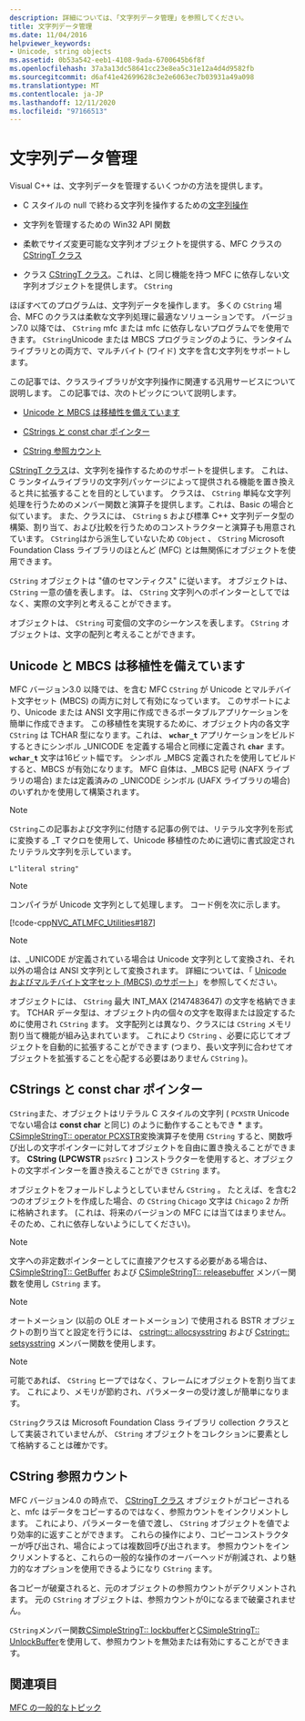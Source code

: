 ```yaml
---
description: 詳細については、「文字列データ管理」を参照してください。
title: 文字列データ管理
ms.date: 11/04/2016
helpviewer_keywords:
- Unicode, string objects
ms.assetid: 0b53a542-eeb1-4108-9ada-6700645b6f8f
ms.openlocfilehash: 37a3a13dc58641cc23e8ea5c31e12a4d4d9582fb
ms.sourcegitcommit: d6af41e42699628c3e2e6063ec7b03931a49a098
ms.translationtype: MT
ms.contentlocale: ja-JP
ms.lasthandoff: 12/11/2020
ms.locfileid: "97166513"
---
```

# <a name="string-data-management"></a>文字列データ管理

Visual C++ は、文字列データを管理するいくつかの方法を提供します。

- C スタイルの null で終わる文字列を操作するための[文字列操作](../c-runtime-library/string-manipulation-crt.md)

- 文字列を管理するための Win32 API 関数

- 柔軟でサイズ変更可能な文字列オブジェクトを提供する、MFC クラスの[CStringT クラス](../atl-mfc-shared/reference/cstringt-class.md)

- クラス [CStringT クラス](../atl-mfc-shared/reference/cstringt-class.md)。これは、と同じ機能を持つ MFC に依存しない文字列オブジェクトを提供します。 `CString`

ほぼすべてのプログラムは、文字列データを操作します。 多くの `CString` 場合、MFC のクラスは柔軟な文字列処理に最適なソリューションです。 バージョン7.0 以降では、 `CString` mfc または mfc に依存しないプログラムでを使用できます。 `CString`Unicode または MBCS プログラミングのように、ランタイムライブラリとの両方で、マルチバイト (ワイド) 文字を含む文字列をサポートします。

この記事では、クラスライブラリが文字列操作に関連する汎用サービスについて説明します。 この記事では、次のトピックについて説明します。

- [Unicode と MBCS は移植性を備えています](#_core_unicode_and_mbcs_provide_portability)

- [CStrings と const char ポインター](#_core_cstrings_and_const_char_pointers)

- [CString 参照カウント](#_core_cstring_reference_counting)

[CStringT クラス](../atl-mfc-shared/reference/cstringt-class.md)は、文字列を操作するためのサポートを提供します。 これは、C ランタイムライブラリの文字列パッケージによって提供される機能を置き換えると共に拡張することを目的としています。 クラスは、 `CString` 単純な文字列処理を行うためのメンバー関数と演算子を提供します。これは、Basic の場合と似ています。 また、クラスには、 `CString` s および標準 C++ 文字列データ型の構築、割り当て、および比較を行うためのコンストラクターと演算子も用意されています。 `CString`はから派生していないため `CObject` 、 `CString` Microsoft Foundation Class ライブラリのほとんど (MFC) とは無関係にオブジェクトを使用できます。

`CString` オブジェクトは "値のセマンティクス" に従います。 オブジェクトは、 `CString` 一意の値を表します。 は、 `CString` 文字列へのポインターとしてではなく、実際の文字列と考えることができます。

オブジェクトは、 `CString` 可変個の文字のシーケンスを表します。 `CString` オブジェクトは、文字の配列と考えることができます。

## <a name="unicode-and-mbcs-provide-portability"></a><a name="_core_unicode_and_mbcs_provide_portability"></a> Unicode と MBCS は移植性を備えています

MFC バージョン3.0 以降では、を含む MFC `CString` が Unicode とマルチバイト文字セット (MBCS) の両方に対して有効になっています。 このサポートにより、Unicode または ANSI 文字用に作成できるポータブルアプリケーションを簡単に作成できます。 この移植性を実現するために、オブジェクト内の各文字 `CString` は TCHAR 型になります。これは、 **`wchar_t`** アプリケーションをビルドするときにシンボル _UNICODE を定義する場合と同様に定義され **`char`** ます。 **`wchar_t`** 文字は16ビット幅です。 シンボル _MBCS 定義されたを使用してビルドすると、MBCS が有効になります。 MFC 自体は、_MBCS 記号 (NAFX ライブラリの場合) または定義済みの _UNICODE シンボル (UAFX ライブラリの場合) のいずれかを使用して構築されます。

> [!NOTE]
> `CString`この記事および文字列に付随する記事の例では、リテラル文字列を形式に変換する _T マクロを使用して、Unicode 移植性のために適切に書式設定されたリテラル文字列を示しています。

`L"literal string"`

> [!NOTE]
> コンパイラが Unicode 文字列として処理します。 コード例を次に示します。

[!code-cpp[NVC_ATLMFC_Utilities#187](../atl-mfc-shared/codesnippet/cpp/string-data-management_1.cpp)]

> [!NOTE]
> は、_UNICODE が定義されている場合は Unicode 文字列として変換され、それ以外の場合は ANSI 文字列として変換されます。 詳細については、「 [Unicode およびマルチバイト文字セット (MBCS) のサポート](../atl-mfc-shared/unicode-and-multibyte-character-set-mbcs-support.md)」を参照してください。

オブジェクトには、 `CString` 最大 INT_MAX (2147483647) の文字を格納できます。 TCHAR データ型は、オブジェクト内の個々の文字を取得または設定するために使用され `CString` ます。 文字配列とは異なり、クラスには `CString` メモリ割り当て機能が組み込まれています。 これにより `CString` 、必要に応じてオブジェクトを自動的に拡張することができます (つまり、長い文字列に合わせてオブジェクトを拡張することを心配する必要はありません `CString` )。

## <a name="cstrings-and-const-char-pointers"></a><a name="_core_cstrings_and_const_char_pointers"></a> CStrings と const char ポインター

`CString`また、オブジェクトはリテラル C スタイルの文字列 ( `PCXSTR` Unicode でない場合は **const char** と同じ) のように動作することもでき <strong>\*</strong> ます。 [CSimpleStringT:: operator PCXSTR](../atl-mfc-shared/reference/csimplestringt-class.md#operator_pcxstr)変換演算子を使用 `CString` すると、関数呼び出しの文字ポインターに対してオブジェクトを自由に置き換えることができます。 **CString (LPCWSTR** `pszSrc` **)** コンストラクターを使用すると、オブジェクトの文字ポインターを置き換えることができ `CString` ます。

オブジェクトをフォールドしようとしていません `CString` 。 たとえば、を含む2つのオブジェクトを作成した場合、の `CString` `Chicago` 文字は `Chicago` 2 か所に格納されます。 (これは、将来のバージョンの MFC には当てはまりません。そのため、これに依存しないようにしてください)。

> [!NOTE]
> 文字への非定数ポインターとしてに直接アクセスする必要がある場合は、 [CSimpleStringT:: GetBuffer](../atl-mfc-shared/reference/csimplestringt-class.md#getbuffer) および [CSimpleStringT:: releasebuffer](../atl-mfc-shared/reference/csimplestringt-class.md#releasebuffer) メンバー関数を使用し `CString` ます。

> [!NOTE]
> オートメーション (以前の OLE オートメーション) で使用される BSTR オブジェクトの割り当てと設定を行うには、 [cstringt:: allocsysstring](../atl-mfc-shared/reference/cstringt-class.md#allocsysstring) および [Cstringt:: setsysstring](../atl-mfc-shared/reference/cstringt-class.md#setsysstring) メンバー関数を使用します。

> [!NOTE]
> 可能であれば、 `CString` ヒープではなく、フレームにオブジェクトを割り当てます。 これにより、メモリが節約され、パラメーターの受け渡しが簡単になります。

`CString`クラスは Microsoft Foundation Class ライブラリ collection クラスとして実装されていませんが、 `CString` オブジェクトをコレクションに要素として格納することは確かです。

## <a name="cstring-reference-counting"></a><a name="_core_cstring_reference_counting"></a> CString 参照カウント

MFC バージョン4.0 の時点で、 [CStringT クラス](../atl-mfc-shared/reference/cstringt-class.md) オブジェクトがコピーされると、mfc はデータをコピーするのではなく、参照カウントをインクリメントします。 これにより、パラメーターを値で渡し、 `CString` オブジェクトを値でより効率的に返すことができます。 これらの操作により、コピーコンストラクターが呼び出され、場合によっては複数回呼び出されます。 参照カウントをインクリメントすると、これらの一般的な操作のオーバーヘッドが削減され、より魅力的なオプションを使用できるようになり `CString` ます。

各コピーが破棄されると、元のオブジェクトの参照カウントがデクリメントされます。 元の `CString` オブジェクトは、参照カウントが0になるまで破棄されません。

`CString`メンバー関数[CSimpleStringT:: lockbuffer](../atl-mfc-shared/reference/csimplestringt-class.md#lockbuffer)と[CSimpleStringT:: UnlockBuffer](../atl-mfc-shared/reference/csimplestringt-class.md#unlockbuffer)を使用して、参照カウントを無効または有効にすることができます。

## <a name="see-also"></a>関連項目

[MFC の一般的なトピック](../mfc/general-mfc-topics.md)
